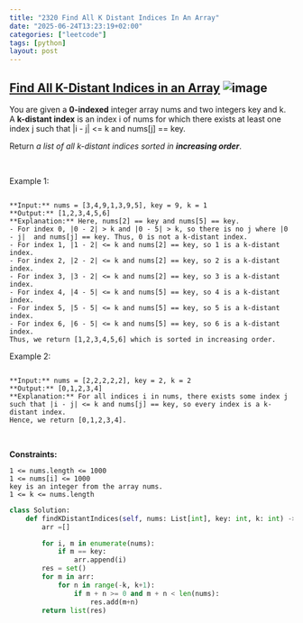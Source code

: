 ```yaml
---
title: "2320 Find All K Distant Indices In An Array"
date: "2025-06-24T13:23:19+02:00"
categories: ["leetcode"]
tags: [python]
layout: post
---
```


## [Find All K-Distant Indices in an Array](https://leetcode.com/problems/find-all-k-distant-indices-in-an-array) ![image](https://img.shields.io/badge/Difficulty-Easy-brightgreen)

You are given a **0-indexed** integer array nums and two integers key and k. A **k-distant index** is an index i of nums for which there exists at least one index j such that |i - j| <= k and nums[j] == key.

Return *a list of all k-distant indices sorted in **increasing order***.

 

Example 1:

```

**Input:** nums = [3,4,9,1,3,9,5], key = 9, k = 1
**Output:** [1,2,3,4,5,6]
**Explanation:** Here, nums[2] == key and nums[5] == key.
- For index 0, |0 - 2| > k and |0 - 5| > k, so there is no j where |0 - j|  and nums[j] == key. Thus, 0 is not a k-distant index.
- For index 1, |1 - 2| <= k and nums[2] == key, so 1 is a k-distant index.
- For index 2, |2 - 2| <= k and nums[2] == key, so 2 is a k-distant index.
- For index 3, |3 - 2| <= k and nums[2] == key, so 3 is a k-distant index.
- For index 4, |4 - 5| <= k and nums[5] == key, so 4 is a k-distant index.
- For index 5, |5 - 5| <= k and nums[5] == key, so 5 is a k-distant index.
- For index 6, |6 - 5| <= k and nums[5] == key, so 6 is a k-distant index.
Thus, we return [1,2,3,4,5,6] which is sorted in increasing order. 

```

Example 2:

```

**Input:** nums = [2,2,2,2,2], key = 2, k = 2
**Output:** [0,1,2,3,4]
**Explanation:** For all indices i in nums, there exists some index j such that |i - j| <= k and nums[j] == key, so every index is a k-distant index. 
Hence, we return [0,1,2,3,4].

```

 

**Constraints:**

	1 <= nums.length <= 1000
	1 <= nums[i] <= 1000
	key is an integer from the array nums.
	1 <= k <= nums.length

```python
class Solution:
    def findKDistantIndices(self, nums: List[int], key: int, k: int) -> List[int]:
        arr =[]

        for i, m in enumerate(nums):
            if m == key:
                arr.append(i)
        res = set()
        for m in arr:
            for n in range(-k, k+1):
                if m + n >= 0 and m + n < len(nums):
                    res.add(m+n)
        return list(res)


        
```